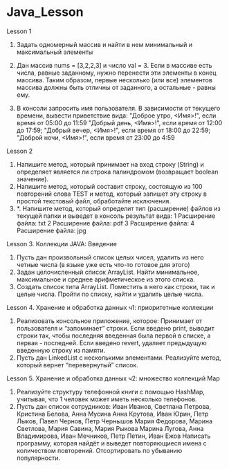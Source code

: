 # Java_Lesson
Lesson 1
1. Задать одномерный массив и найти в нем минимальный и максимальный элементы

2. Дан массив nums = [3,2,2,3] и число val = 3.
        Если в массиве есть числа, равные заданному, нужно перенести эти элементы в конец массива.
        Таким образом, первые несколько (или все) элементов массива должны быть отличны от заданного, а остальные - равны ему.

3. В консоли запросить имя пользователя. В зависимости от текущего времени, вывести приветствие вида:
        "Доброе утро, <Имя>!", если время от 05:00 до 11:59
        "Добрый день, <Имя>!", если время от 12:00 до 17:59;
        "Добрый вечер, <Имя>!", если время от 18:00 до 22:59;
        "Доброй ночи, <Имя>!", если время от 23:00 до 4:59

Lesson 2

1. Напишите метод, который принимает на вход строку (String) и определяет является ли строка палиндромом (возвращает boolean значение).
2. Напишите метод, который составит строку, состоящую из 100 повторений слова TEST и метод, который запишет эту строку в простой текстовый файл, обработайте исключения.
3. *. Напишите метод, который определит тип (расширение) файлов из текущей папки и выведет в консоль результат вида:
        1 Расширение файла: txt
        2 Расширение файла: pdf
        3 Расширение файла: 
        4 Расширение файла: jpg

Lesson 3. Коллекции JAVA: Введение
1. Пусть дан произвольный список целых чисел, удалить из него четные числа (в языке уже есть что-то готовое для этого)
2. Задан целочисленный список ArrayList. Найти минимальное, максимальное и среднее арифметическое из этого списка.
3. Создать список типа ArrayList<String>. Поместить в него как строки, так и целые числа. Пройти по списку, найти и удалить целые числа.

Lesson 4. Хранение и обработка данных ч1: приоритетные коллекции
1. Реализовать консольное приложение, которое:
Принимает от пользователя и “запоминает” строки.
Если введено print, выводит строки так, чтобы последняя введенная была первой в списке, а первая - последней.
Если введено revert, удаляет предыдущую введенную строку из памяти.
2. Пусть дан LinkedList с несколькими элементами. Реализуйте метод, который вернет “перевернутый” список.

Lesson 5. Хранение и обработка данных ч2: множество коллекций Map
1. Реализуйте структуру телефонной книги с помощью HashMap, учитывая, что 1 человек может иметь несколько телефонов.
2. Пусть дан список сотрудников:
        Иван Иванов, Светлана Петрова, Кристина Белова, Анна Мусина
        Анна Крутова, Иван Юрин, Петр Лыков, Павел Чернов, Петр Чернышов
        Мария Федорова, Марина Светлова, Мария Савина, Мария Рыкова
        Марина Лугова, Анна Владимирова, Иван Мечников, Петр Петин, Иван Ежов
Написать программу, которая найдёт и выведет повторяющиеся имена с количеством повторений. Отсортировать по убыванию популярности.
